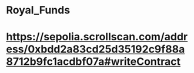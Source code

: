 # Royal_Funds
# https://sepolia.scrollscan.com/address/0xbdd2a83cd25d35192c9f88a8712b9fc1acdbf07a#writeContract
